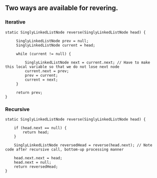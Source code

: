 ## Two ways are available for revering.

### Iterative

    static SinglyLinkedListNode reverse(SinglyLinkedListNode head) {

         SinglyLinkedListNode prev = null;
         SinglyLinkedListNode current = head;

         while (current != null) {

             SinglyLinkedListNode next = current.next; // Have to make this local variable so that we do not lose next node
             current.next = prev;
             prev = current;
             current = next;
         }

         return prev;
    }
  
### Recursive

    static SinglyLinkedListNode reverse(SinglyLinkedListNode head) {

        if (head.next == null) {
            return head;
        }

        SinglyLinkedListNode reversedHead = reverse(head.next); // Note code after recursive call, bottom-up processing manner

        head.next.next = head;
        head.next = null;
        return reversedHead;
    }
